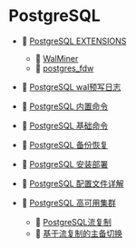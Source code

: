 # PostgreSQL

- 📑 [PostgreSQL EXTENSIONS](PostgreSQL/PostgreSQL%20EXTENSIONS.md)

  - 📄 [WalMiner](PostgreSQL/PostgreSQL%20EXTENSIONS/WalMiner.md)
  - 📄 [postgres_fdw](PostgreSQL/PostgreSQL%20EXTENSIONS/postgres_fdw.md)
- 📄 [PostgreSQL wal预写日志](PostgreSQL/PostgreSQL%20wal预写日志.md)
- 📄 [PostgreSQL 内置命令](PostgreSQL/PostgreSQL%20内置命令.md)
- 📄 [PostgreSQL 基础命令](PostgreSQL/PostgreSQL%20基础命令.md)
- 📄 [PostgreSQL 备份恢复](PostgreSQL/PostgreSQL%20备份恢复.md)
- 📄 [PostgreSQL 安装部署](PostgreSQL/PostgreSQL%20安装部署.md)
- 📄 [PostgreSQL 配置文件详解](PostgreSQL/PostgreSQL%20配置文件详解.md)
- 📑 [PostgreSQL 高可用集群](PostgreSQL/PostgreSQL%20高可用集群.md)

  - 📄 [PostgreSQL流复制](PostgreSQL/PostgreSQL%20高可用集群/PostgreSQL流复制.md)
  - 📄 [基于流复制的主备切换](PostgreSQL/PostgreSQL%20高可用集群/基于流复制的主备切换.md)

‍
